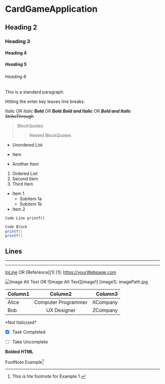 # CardGameApplication
## Heading 2
### Heading 3
#### Heading 4
##### Heading 5
###### Heading 6

This is a standard paragraph.

Hitting the enter key leaves line breaks.

*Italic* OR _Italic_
**Bold** OR __Bold__
***Bold and Italic*** OR ___Bold and Italic___
~~StrikeThrough~~

> BlockQuotes
>> Nested BlockQuotes

- Unordered List
* Item
+ Another Item

1. Ordered List
2. Second Item
3. Third Item

- Item 1
    - Subitem 1a
    - Subitem 1b
- Item 2


`Code Line printf()`

```csharp
Code Block
printf()
printf()
```

Lines
---
***
___

[InLine](https://yourWebpage.com)
OR
[Reference][1]
[1]: https://yourWebpage.com


![Image Alt Text](imagePath.jpg)
OR
![Image Alt Text][image1]
[image1]: imagePath.jpg

| Column1 | Column2 | Column3 |
|:------|:------:|------:|
|Alice | Computer Programmer | XCompany
|Bob | UX Designer | ZCompany 


\*Not Italicized\*

- [x] Task Completed
- [ ] Take Uncomplete


<b> Bolded HTML </b>

FootNote Example[^1]
[^1]: This is hte footnote for Example 1.